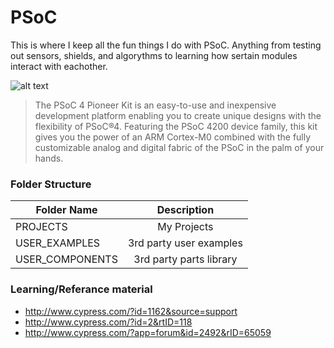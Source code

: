 <!-- https://github.com/adam-p/markdown-here/wiki/Markdown-Cheatsheet -->

PSoC
=================
This is where I keep all the fun things I do with PSoC. Anything from testing out sensors, shields, and algorythms to learning how sertain modules interact with eachother. 

![alt text](http://www.cypress.com/ui/4_0/images/DSC_0085_1.jpg "The PSoC 4 Pioneer Kit")

>The PSoC 4 Pioneer Kit is an easy-to-use and inexpensive development platform enabling you to create unique designs with the flexibility of PSoC®4. Featuring the PSoC 4200 device family, this kit gives you the power of an ARM Cortex-M0 combined with the fully customizable analog and digital fabric of the PSoC in the palm of your hands.

### Folder Structure

| Folder Name        | Description           |
| ------------- |:--------------------:| 
| PROJECTS     | My Projects | 
| USER_EXAMPLES      | 3rd party user examples |
| USER_COMPONENTS     | 3rd party parts library | 

### Learning/Referance material
* http://www.cypress.com/?id=1162&source=support
* http://www.cypress.com/?id=2&rtID=118
* http://www.cypress.com/?app=forum&id=2492&rID=65059
